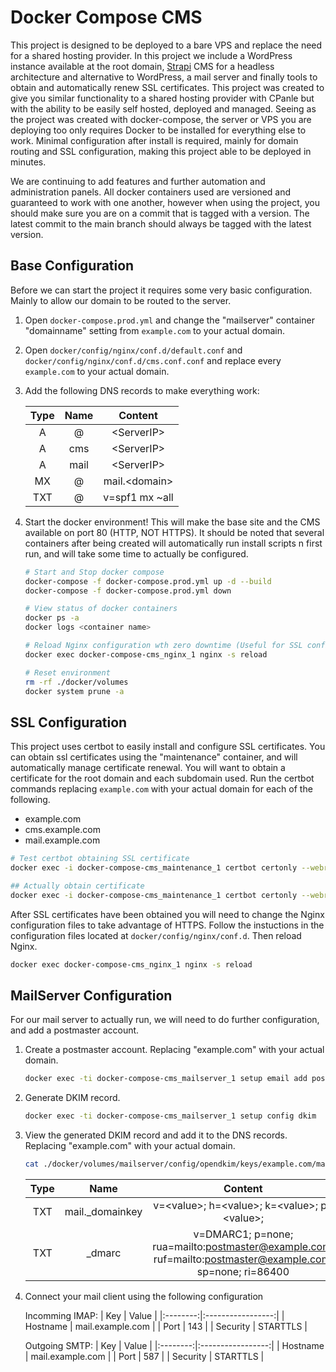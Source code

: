 # Docker Compose CMS

This project is designed to be deployed to a bare VPS and replace the need for a shared hosting provider. In this project we include a WordPress instance available at the root domain, [Strapi](https://strapi.io/) CMS for a headless architecture and alternative to WordPress, a mail server and finally tools to obtain and automatically renew SSL certificates. This project was created to give you similar functionality to a shared hosting provider with CPanle but with the ability to be easily self hosted, deployed and managed. Seeing as the project was created with docker-compose, the server or VPS you are deploying too only requires Docker to be installed for everything else to work. Minimal configuration after install is required, mainly for domain routing and SSL configuration, making this project able to be deployed in minutes. 

We are continuing to add features and further automation and administration panels. All docker containers used are versioned and guaranteed to work with one another, however when using the project, you should make sure you are on a commit that is tagged with a version. The latest commit to the main branch should always be tagged with the latest version.

## Base Configuration

Before we can start the project it requires some very basic configuration. Mainly to allow our domain to be routed to the server.

1. Open ```docker-compose.prod.yml``` and change the "mailserver" container "domainname" setting from ```example.com``` to your actual domain.
2. Open ```docker/config/nginx/conf.d/default.conf``` and ```docker/config/nginx/conf.d/cms.conf.conf``` and replace every ```example.com``` to your actual domain.
3. Add the following DNS records to make everything work:

    | Type | Name |     Content     |
    |:----:|:----:|:---------------:|
    |   A  | @    | \<ServerIP>     |
    |   A  | cms  | \<ServerIP>     |
    |   A  | mail | \<ServerIP>     |
    |  MX  | @    | mail.\<domain>  |
    |  TXT | @    | v=spf1 mx ~all  |

4. Start the docker environment! This will make the base site and the CMS available on port 80 (HTTP, NOT HTTPS). It should be noted that several containers after being created will automatically run install scripts n first run, and will take some time to actually be configured.

    ``` bash
    # Start and Stop docker compose
    docker-compose -f docker-compose.prod.yml up -d --build
    docker-compose -f docker-compose.prod.yml down

    # View status of docker containers
    docker ps -a
    docker logs <container name>

    # Reload Nginx configuration wth zero downtime (Useful for SSL config)
    docker exec docker-compose-cms_nginx_1 nginx -s reload

    # Reset environment
    rm -rf ./docker/volumes
    docker system prune -a
    ```

## SSL Configuration

This project uses certbot to easily install and configure SSL certificates. You can obtain ssl certificates using the "maintenance" container, and will automatically manage certificate renewal. You will want to obtain a certificate for the root domain and each subdomain used. Run the certbot commands replacing ```example.com``` with your actual domain for each of the following.

- example.com
- cms.example.com
- mail.example.com

``` bash
# Test certbot obtaining SSL certificate
docker exec -i docker-compose-cms_maintenance_1 certbot certonly --webroot --webroot-path /var/certbot/ -d example.com --dry-run -v

## Actually obtain certificate
docker exec -i docker-compose-cms_maintenance_1 certbot certonly --webroot --webroot-path /var/certbot/ -d example.com
```

After SSL certificates have been obtained you will need to change the Nginx configuration files to take advantage of HTTPS. Follow the instuctions in the configuration files located at ```docker/config/nginx/conf.d```. Then reload Nginx.

``` bash
docker exec docker-compose-cms_nginx_1 nginx -s reload
```

## MailServer Configuration

For our mail server to actually run, we will need to do further configuration, and add a postmaster account.

1. Create a postmaster account. Replacing "example.com" with your actual domain.
    ``` bash
    docker exec -ti docker-compose-cms_mailserver_1 setup email add postmaster@example.com <password>
    ```
2. Generate DKIM record.
    ``` bash
    docker exec -ti docker-compose-cms_mailserver_1 setup config dkim
    ```
3. View the generated DKIM record and add it to the DNS records. Replacing "example.com" with your actual domain.
    ``` bash
    cat ./docker/volumes/mailserver/config/opendkim/keys/example.com/mail.txt
    ```

    | Type |       Name      |                       Content                                                                             |
    |:----:|:---------------:|:---------------------------------------------------------------------------------------------------------:|
    |  TXT | mail._domainkey | v=\<value>;  h=\<value>;  k=\<value>;  p=\<value>;                                                        |
    |  TXT | _dmarc          | v=DMARC1; p=none; rua=mailto:postmaster@example.com; ruf=mailto:postmaster@example.com; sp=none; ri=86400 |

4. Connect your mail client using the following configuration
   
    Incomming IMAP:
    |    Key   |      Value        |
    |:--------:|:-----------------:|
    | Hostname | mail.example.com  |
    | Port     | 143               |
    | Security | STARTTLS          |

    Outgoing SMTP:
    |    Key   |      Value        |
    |:--------:|:-----------------:|
    | Hostname | mail.example.com  |
    | Port     | 587               |
    | Security | STARTTLS          |
